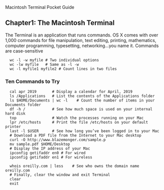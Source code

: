 
Macintosh Terminal Pocket Guide

## Chapter1: The Macintosh Terminal

The Terminal is an application that runs commands. OS X comes with over 1,000 commands for file manipulation, text editing, printing, mathematics, computer programming, typesetting, networking...you name it. Commands are case-sensitive

```shell
  wc -l -w myfile # Two individual options
  wc -lw myfile   # Same as -l -w
  wc -l myfile1 myfile2 # Count lines in two files
```

### Ten Commands to Try

```shell
  cal apr 2019       # Display a calendar for April, 2019
  ls /Applications   # List the contents of the Applications folder
  ls $HOME/Documents | wc -l    # Count the number of items in your Documents folder
  df -h /            # See how much space is used on your internal hard disk
  top                # Watch the processes running on your Mac
  lpr /etc/hosts     # Print the file /etc/hosts on your default printer
  last -l $USER      # See how long you’ve been logged in to your Mac
  # Download a PDF file from the Internet to your Mac desktop
  curl -O http://www.blazemonger.com/sample.p
  mv sample.pdf $HOME/Desktop
  # Display the IP address of your Mac
  ipconfig getifaddr en0 # For wired
  ipconfig getifaddr en1 # For wireless

  whois oreilly.com | less    # See who owns the domain name oreilly.com
  # Finally, clear the window and exit Terminal
  clear
  exit
  
````
